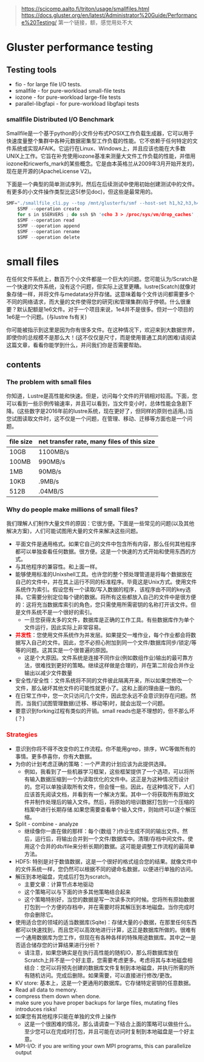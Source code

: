 > https://scicomp.aalto.fi/triton/usage/smallfiles.html
> https://docs.gluster.org/en/latest/Administrator%20Guide/Performance%20Testing/
第一个链接，额，感觉用处不大

# Gluster performance testing
## Testing tools
- fio - for large file I/O tests.
- smallfile - for pure-workload small-file tests
- iozone - for pure-workload large-file tests
- parallel-libgfapi - for pure-workload libgfapi tests
### smallfile Distributed I/O Benchmark
Smallfile是一个基于python的小文件分布式POSIX工作负载生成器，它可以用于快速度量整个集群中各种元数据密集型工作负载的性能。它不依赖于任何特定的文件系统或实现AFAIK。它运行在Linux、Windows上，并且应该也能在大多数UNIX上工作。它旨在补充使用iozone基准来测量大文件工作负载的性能，并借用iozone和ricwerfs_mark的某些概念。它是由本英格兰从2009年3月开始开发的，现在是开源的(ApacheLicense V2)。

下面是一个典型的简单测试序列，然后在后续测试中使用初始创建测试中的文件。有更多的小文件操作类型比这5(参见doc)，但这些是最常用的。
```c
SMF="./smallfile_cli.py --top /mnt/glusterfs/smf --host-set h1,h2,h3,h4 --threads 8 --file-size 4 --files 10000 --response-times Y "
    $SMF --operation create
    for s in $SERVERS ; do ssh $h 'echo 3 > /proc/sys/vm/drop_caches' ; done
    $SMF --operation read
    $SMF --operation append
    $SMF --operation rename
    $SMF --operation delete
```

# small files

在任何文件系统上，数百万个小文件都是一个巨大的问题。您可能认为/Scratch是一个快速的文件系统，没有这个问题，但实际上这里更糟。lustre(Scatch)就像对象存储一样，并将文件与medatata分开存储。这意味着每个文件访问都需要多个不同的网络请求，而大量的文件使得您的研究(和管理集群)陷于停顿。什么很重要？默认配额是1e6文件。对于一个项目来说，1e4并不是很多。但对一个项目的1e6是一个问题。(与lustre fs有关)


你可能被指示到这里是因为你有很多文件。在这种情况下，欢迎来到大数据世界，即使你的总规模不是那么大！(这不仅仅是尺寸，而是使用普通工具的困难)请阅读这篇文章，看看你能学到什么，并问我们你是否需要帮助。

## contents
### The problem with small files
你知道，Lustre是高性能和快速。但是，访问每个文件的开销相对较高。下面，您可以看到一些示例传输速率，并且可以看到，当文件变小时，总体性能会急剧下降。(这些数字是2016年前的lustre系统，现在更好了，但同样的原则也适用。)当您试图读取文件时，这不仅是一个问题，在管理、移动、迁移等方面也是一个问题。

|file size| net transfer rate, many files of this size|
|:---|:---|
| 10GB| 1100MB/s|
|100MB| 990MB/s|
|1MB| 90MB/s|
|10KB|.9MB/s|
|512B|.04MB/S|
### Why do people make millions of small files?
我们理解人们制作大量文件的原因：它很方便。下面是一些常见的问题(以及其他解决方案)，人们可能试图用大量的文件来解决这些问题。
- 平面文件是通用格式。如果它自己的文件中包含所有内容，那么任何其他程序都可以单独查看任何数据。很方便。这是一个快速的方式开始和使用东西的方式。
- 与其他程序的兼容性。和上面一样。
- 能够使用标准的Unixshell工具。也许您的整个预处理管道是将每个数据放在自己的文件中，并在其上运行不同的标准程序。毕竟这是Unix方式。使用文件系统作为索引。假设您有一个读取/写入数据的程序，该程序由不同的key选择。它需要分别定位每个键的数据。将所有这些都放入自己的文件中是很方便的：这将充当数据库索引的角色，您只需使用所需密钥的名称打开该文件。但是文件系统不是一个很好的索引。
  - 一旦您获得太多的文件，数据库是正确的工作工具。有些数据库作为单个文件运行，因此实际上非常容易。
- **<font color="red">并发性</font>**：您使用文件系统作为并发层。如果提交一堆作业，每个作业都会将数据写入自己的文件。因此，您不必担心附加到同一个文件/数据库同步/锁定/等等的问题。这其实是一个很普遍的原因。
  - 这是个大原因。文件系统是连接不同作业(例如数组作业)输出的最可靠方法，很难找到更好的策略。继续这样做是合理的，并在第二阶段合并作业输出以减少文件数量
- 安全性/安全性：文件系统将不同的文件彼此隔离开来，所以如果您修改一个文件，那么破坏其他文件的可能性就更小了。这和上面的理由是一致的。
- 在日常工作中，您一次只访问几个文件，因此您永远不会意识到存在问题。然而，当我们试图管理数据(迁移、移动等)时，就会出现一个问题。
- 要意识到forking过程有类似的开销。small reads也是不理想的，但不那么坏(？)

### **<font color="red">Strategies</font>**
- 意识到你将不得不改变你的工作流程。你不能用grep，排序，WC等做所有的事情。更多恭喜你，你有大数据。
- 为你的计划考虑正确的策略：一个严肃的计划应该为此提供选择。
  - 例如，我看到了一些机器学习框架，这些框架提供了一个选项，可以将所有输入数据压缩到一个为读取优化的文件中。这正是为这种情况而设计的。您可以单独读取所有文件，但会慢一些。因此，在这种情况下，人们应该首先阅读文档，并看到有一个解决方案。其中一个将获取所有原始文件并制作处理后的输入文件。然后，将原始的培训数据打包到一个压缩的档案中进行长期存储.如果您需要查看单个输入文件，则始终可以逐个解压缩。
- Split - combine - analyze
  - 继续像你一直在做的那样：每个(数组？)作业生成不同的输出文件。然后，运行后，将输出合并到一个文件/数据库中。清理/存档中间文件。使用这个合并的db/file来分析长期的数据。这可能是调整工作流程的最简单方法。
- HDF5: 特别是对于数值数据，这是一个很好的格式组合您的结果。就像文件中的文件系统一样，您仍然可以根据不同的键命名数据，以便进行单独的访问。
- 解压到本地磁盘，完成后打包为scratch。
  - 主要文章：计算节点本地驱动
  - 这个策略可以与下面的许多其他策略结合起来
  - 这个策略特别好，当您的数据是写一次读多次的时候。您将所有原始数据打包到一个方便的存档中，并在需要时将其解压到本地磁盘。当你完成时你会删除它。
- 使用适合您的领域的适当数据库(Sqite)：存储大量的小数据，在那里任何东西都可以快速找到，而且您可以高效地进行计算，这正是数据库所做的。很难有一个通用数据库为您工作，但现在有各种各样的特殊用途数据库。其中之一是否适合储存您的计算结果进行分析？
  - 请注意，如果您确实是在执行高性能的随机IO，那么将数据库放在Scratch上并不是一个好主意，您需要考虑更多。考虑将其与本地磁盘相结合：您可以将预先创建的数据库文件复制到本地磁盘，并执行所需的所有随机访问。完成后删除。如果需要，可以直接进行修改/更改。
- KV store: 基本上，这是一个更通用的数据库。它存储特定密钥的任意数据。
- Read all data to memory.
- compress them down when done.
- make sure you have proper backups for large files, mutating files introduces risks!
- 如果您有其他程序只能在单独的文件上操作
  - 这是一个很困难的情况，那么请调查一下结合上面的策略可以做些什么。至少您可以在完成时打包，并且可能在访问时复制到本地磁盘是一个好主意。
- MPI-I/O:  if you are writing your own MPI programs, this can parallelize output
